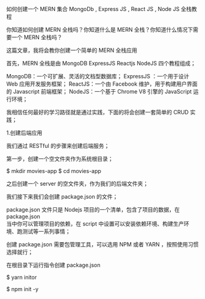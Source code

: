 如何创建一个 MERN 集合 MongoDb , Express JS , React JS , Node JS 全栈教程

你知道如何创建 MERN 全栈吗？你知道什么是 MERN 全栈？你知道什么情况下需要一个 MERN   全栈吗？

这篇文章，我将会教你创建一个简单的 MERN 全栈应用

首先，MERN 全栈是由 MongoDB ExpressJS Reactjs NodeJS 四个教程组成；

MongoDB：一个可扩展、灵活的文档型数据库；
ExpressJS ：一个用于设计 Web 应用开发服务框架；
ReactJS：一个由 Facebook 维护，用于构建用户界面的 Javascript 前端框架；
NodeJS：一个基于 Chrome V8 引擎的 JavaScript 运行环境；

我相信任何最好的学习路径就是通过实践，下面的将会创建一套简单的 CRUD 实践；

1.创建后端应用

我们通过 RESTful 的步骤来创建后端服务；

第一步，创建一个空文件夹作为系统根目录；

$ mkdir movies-app
$ cd movies-app

之后创建一个 server 的空文件夹，作为我们的后端文件夹；

我们接下来我们会创建 package.json 的文件；

package.json 文件只是 Nodejs 项目的一个清单，包含了项目的数据，在 package.json  
当中你可以管理项目的依赖，在 script 中设置可以安装依赖环境、构建生产环境、跑测试等一系列事情；

创建 package.json 需要包管理工具，可以选用 NPM 或者 YARN ，按照使用习惯选择就行；

在根目录下运行指令创建 package.json

$ yarn initor

$ npm init -y
